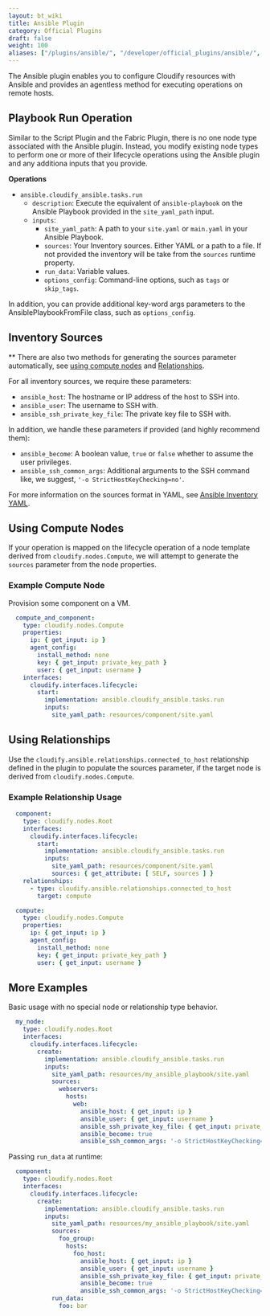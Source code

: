 ```yaml
---
layout: bt_wiki
title: Ansible Plugin
category: Official Plugins
draft: false
weight: 100
aliases: ["/plugins/ansible/", "/developer/official_plugins/ansible/", "/working_with/official_plugins/configuration/ansible/"]
---
```


The Ansible plugin enables you to configure Cloudify resources with Ansible and provides an agentless method for executing operations on remote hosts.

## Playbook Run Operation

Similar to the Script Plugin and the Fabric Plugin, there is no one node type associated with the Ansible plugin. Instead, you modify existing node types to perform one or more of their lifecycle operations using the Ansible plugin and any additiona inputs that you provide.

**Operations**

  * `ansible.cloudify_ansible.tasks.run`
    * `description`: Execute the equivalent of `ansible-playbook` on the Ansible Playbook provided in the `site_yaml_path` input.
    * `inputs`:
      * `site_yaml_path`: A path to your `site.yaml` or `main.yaml` in your Ansible Playbook.
      * `sources`: Your Inventory sources. Either YAML or a path to a file. If not provided the inventory will be take from the `sources` runtime property.
      * `run_data`: Variable values.
      * `options_config`: Command-line options, such as `tags` or `skip_tags`.

In addition, you can provide additional key-word args parameters to the AnsiblePlaybookFromFile class, such as `options_config`.


## Inventory Sources

** There are also two methods for generating the sources parameter automatically, see [using compute nodes](#using-compute-nodes) and [Relationships](#using-relationships).

For all inventory sources, we require these parameters:

  * `ansible_host`: The hostname or IP address of the host to SSH into.
  * `ansible_user`: The username to SSH with.
  * `ansible_ssh_private_key_file`: The private key file to SSH with.

In addition, we handle these parameters if provided (and highly recommend them):

  * `ansible_become`: A boolean value, `true` or `false` whether to assume the user privileges.
  * `ansible_ssh_common_args`: Additional arguments to the SSH command like, we suggest, `'-o StrictHostKeyChecking=no'`.

For more information on the sources format in YAML, see [Ansible Inventory YAML](https://docs.ansible.com/ansible/latest/user_guide/intro_inventory.html#hosts-and-groups).


## Using Compute Nodes

If your operation is mapped on the lifecycle operation of a node template derived from `cloudify.nodes.Compute`, we will attempt to generate the `sources` parameter from the node properties.

### Example Compute Node

Provision some component on a VM.

```yaml
  compute_and_component:
    type: cloudify.nodes.Compute
    properties:
      ip: { get_input: ip }
      agent_config:
        install_method: none
        key: { get_input: private_key_path }
        user: { get_input: username }
    interfaces:
      cloudify.interfaces.lifecycle:
        start:
          implementation: ansible.cloudify_ansible.tasks.run
          inputs:
            site_yaml_path: resources/component/site.yaml
```


## Using Relationships

Use the `cloudify.ansible.relationships.connected_to_host` relationship defined in the plugin to populate the sources parameter, if the target node is derived from `cloudify.nodes.Compute`.

### Example Relationship Usage

```yaml
  component:
    type: cloudify.nodes.Root
    interfaces:
      cloudify.interfaces.lifecycle:
        start:
          implementation: ansible.cloudify_ansible.tasks.run
          inputs:
            site_yaml_path: resources/component/site.yaml
            sources: { get_attribute: [ SELF, sources ] }
    relationships:
      - type: cloudify.ansible.relationships.connected_to_host
        target: compute

  compute:
    type: cloudify.nodes.Compute
    properties:
      ip: { get_input: ip }
      agent_config:
        install_method: none
        key: { get_input: private_key_path }
        user: { get_input: username }
```


## More Examples

Basic usage with no special node or relationship type behavior.

```yaml
  my_node:
    type: cloudify.nodes.Root
    interfaces:
      cloudify.interfaces.lifecycle:
        create:
          implementation: ansible.cloudify_ansible.tasks.run
          inputs:
            site_yaml_path: resources/my_ansible_playbook/site.yaml
            sources:
              webservers:
                hosts:
                  web:
                    ansible_host: { get_input: ip }
                    ansible_user: { get_input: username }
                    ansible_ssh_private_key_file: { get_input: private_key_path }
                    ansible_become: true
                    ansible_ssh_common_args: '-o StrictHostKeyChecking=no'
```

Passing `run_data` at runtime:

```yaml
  component:
    type: cloudify.nodes.Root
    interfaces:
      cloudify.interfaces.lifecycle:
        create:
          implementation: ansible.cloudify_ansible.tasks.run
          inputs:
            site_yaml_path: resources/my_ansible_playbook/site.yaml
            sources:
              foo_group:
                hosts:
                  foo_host:
                    ansible_host: { get_input: ip }
                    ansible_user: { get_input: username }
                    ansible_ssh_private_key_file: { get_input: private_key_path }
                    ansible_become: true
                    ansible_ssh_common_args: '-o StrictHostKeyChecking=no'
            run_data:
              foo: bar
```
